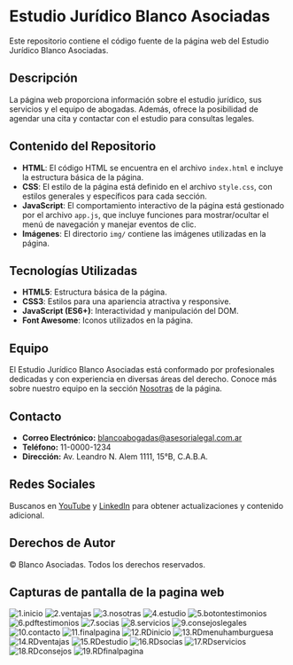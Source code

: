 # Estudio Jurídico Blanco Asociadas
Este repositorio contiene el código fuente de la página web del Estudio Jurídico Blanco Asociadas.

## Descripción
La página web proporciona información sobre el estudio jurídico, sus servicios y el equipo de abogadas. Además, ofrece la posibilidad de agendar una cita y contactar con el estudio para consultas legales.

## Contenido del Repositorio
- **HTML**: El código HTML se encuentra en el archivo `index.html` e incluye la estructura básica de la página.
- **CSS**: El estilo de la página está definido en el archivo `style.css`, con estilos generales y específicos para cada sección.
- **JavaScript**: El comportamiento interactivo de la página está gestionado por el archivo `app.js`, que incluye funciones para mostrar/ocultar el menú de navegación y manejar eventos de clic.
- **Imágenes**: El directorio `img/` contiene las imágenes utilizadas en la página.

## Tecnologías Utilizadas
- **HTML5**: Estructura básica de la página.
- **CSS3**: Estilos para una apariencia atractiva y responsive.
- **JavaScript (ES6+)**: Interactividad y manipulación del DOM.
- **Font Awesome**: Iconos utilizados en la página.

## Equipo
El Estudio Jurídico Blanco Asociadas está conformado por profesionales dedicadas y con experiencia en diversas áreas del derecho. Conoce más sobre nuestro equipo en la sección [Nosotras](#nosotras) de la página.

## Contacto
- **Correo Electrónico:** blancoabogadas@asesorialegal.com.ar
- **Teléfono:** 11-0000-1234
- **Dirección:** Av. Leandro N. Alem 1111, 15°B, C.A.B.A.

## Redes Sociales
Buscanos en [YouTube](https://www.youtube.com) y [LinkedIn](https://www.linkedin.com) para obtener actualizaciones y contenido adicional.

## Derechos de Autor
&copy; Blanco Asociadas. Todos los derechos reservados.

## Capturas de pantalla de la pagina web
![1.inicio](img/1.inicio.png)
![2.ventajas](img/2.ventajas.png)
![3.nosotras](img/3.nosotras.png)
![4.estudio](img/4.estudio.png)
![5.botontestimonios](img/5.botontestimonios.png)
![6.pdftestimonios](img/6.pdftestimonios.png)
![7.socias](img/7.socias.png)
![8.servicios](img/8.servicios.png)
![9.consejoslegales](img/9.consejoslegales.png)
![10.contacto](img/10.contacto.png)
![11.finalpagina](img/11.finalpagina.png)
![12.RDinicio](img/12.RDinicio.png)
![13.RDmenuhamburguesa](img/13.RDmenuhamburguesa.png)
![14.RDventajas](img/14.RDventajas.png)
![15.RDestudio](img/15.RDestudio.png)
![16.RDsocias](img/16.RDsocias.png)
![17.RDservicios](img/17.RDservicios.png)
![18.RDconsejos](img/18.RDconsejos.png)
![19.RDfinalpagina](img/19.RDfinalpagina.png) 
